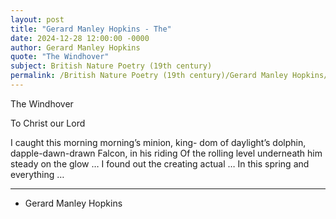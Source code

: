 ```yaml
---
layout: post
title: "Gerard Manley Hopkins - The"
date: 2024-12-28 12:00:00 -0000
author: Gerard Manley Hopkins
quote: "The Windhover"
subject: British Nature Poetry (19th century)
permalink: /British Nature Poetry (19th century)/Gerard Manley Hopkins/Gerard Manley Hopkins - The
---
```


The Windhover

To Christ our Lord

I caught this morning morning’s minion, king-
  dom of daylight’s dolphin, dapple-dawn-drawn Falcon, in his riding
  Of the rolling level underneath him steady on the glow
  … I found out the creating actual … In this spring and everything …

---

- Gerard Manley Hopkins
